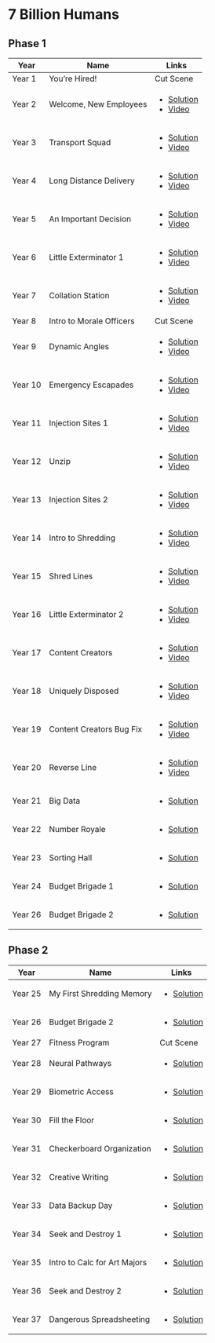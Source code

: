 # 7 Billion Humans

## Phase 1

| Year    | Name                     | Links                                                                                                       |
|---------|--------------------------|-------------------------------------------------------------------------------------------------------------|
| Year 1  | You’re Hired!            | Cut Scene                                                                                                   |
| Year 2  | Welcome, New Employees   | <ul><li>[Solution](Year02/README.md)</li><li>[Video](https://www.youtube.com/watch?v=4mtJ3X_XIJ8)</li></ul> |
| Year 3  | Transport Squad          | <ul><li>[Solution](Year03/README.md)</li><li>[Video](https://www.youtube.com/watch?v=4mtJ3X_XIJ8)</li></ul> |
| Year 4  | Long Distance Delivery   | <ul><li>[Solution](Year04/README.md)</li><li>[Video](https://www.youtube.com/watch?v=4mtJ3X_XIJ8)</li></ul> |
| Year 5  | An Important Decision    | <ul><li>[Solution](Year05/README.md)</li><li>[Video](https://www.youtube.com/watch?v=4mtJ3X_XIJ8)</li></ul> |
| Year 6  | Little Exterminator 1    | <ul><li>[Solution](Year06/README.md)</li><li>[Video](https://www.youtube.com/watch?v=4mtJ3X_XIJ8)</li></ul> |
| Year 7  | Collation Station        | <ul><li>[Solution](Year07/README.md)</li><li>[Video](https://www.youtube.com/watch?v=4mtJ3X_XIJ8)</li></ul> |
| Year 8  | Intro to Morale Officers | Cut Scene                                                                                                   |
| Year 9  | Dynamic Angles           | <ul><li>[Solution](Year09/README.md)</li><li>[Video](https://www.youtube.com/watch?v=1-6M_yS5SmQ)</li></ul> |
| Year 10 | Emergency Escapades      | <ul><li>[Solution](Year10/README.md)</li><li>[Video](https://www.youtube.com/watch?v=1-6M_yS5SmQ)</li></ul> |
| Year 11 | Injection Sites 1        | <ul><li>[Solution](Year11/README.md)</li><li>[Video](https://www.youtube.com/watch?v=1-6M_yS5SmQ)</li></ul> |
| Year 12 | Unzip                    | <ul><li>[Solution](Year12/README.md)</li><li>[Video](https://www.youtube.com/watch?v=DlpgCLl9MTo)</li></ul> |
| Year 13 | Injection Sites 2        | <ul><li>[Solution](Year13/README.md)</li><li>[Video](https://www.youtube.com/watch?v=DlpgCLl9MTo)</li></ul> |
| Year 14 | Intro to Shredding       | <ul><li>[Solution](Year14/README.md)</li><li>[Video](https://www.youtube.com/watch?v=DlpgCLl9MTo)</li></ul> |
| Year 15 | Shred Lines              | <ul><li>[Solution](Year15/README.md)</li><li>[Video](https://www.youtube.com/watch?v=Xm7pqxbYgOg)</li></ul> |
| Year 16 | Little Exterminator 2    | <ul><li>[Solution](Year16/README.md)</li><li>[Video](https://www.youtube.com/watch?v=Xm7pqxbYgOg)</li></ul> |
| Year 17 | Content Creators         | <ul><li>[Solution](Year17/README.md)</li><li>[Video](https://www.youtube.com/watch?v=Xm7pqxbYgOg)</li></ul> |
| Year 18 | Uniquely Disposed        | <ul><li>[Solution](Year18/README.md)</li><li>[Video](https://www.youtube.com/watch?v=Xm7pqxbYgOg)</li></ul> |
| Year 19 | Content Creators Bug Fix | <ul><li>[Solution](Year19/README.md)</li><li>[Video](https://www.youtube.com/watch?v=Xm7pqxbYgOg)</li></ul> |
| Year 20 | Reverse Line             | <ul><li>[Solution](Year20/README.md)</li><li>[Video](https://www.youtube.com/watch?v=Xm7pqxbYgOg)</li></ul> |
| Year 21 | Big Data                 | <ul><li>[Solution](Year21/README.md)</li></ul>                                                              |
| Year 22 | Number Royale            | <ul><li>[Solution](Year22/README.md)</li></ul>                                                              |
| Year 23 | Sorting Hall             | <ul><li>[Solution](Year23/README.md)</li></ul>                                                              |
| Year 24 | Budget Brigade 1         | <ul><li>[Solution](Year24/README.md)</li></ul>                                                              |
| Year 26 | Budget Brigade 2         | <ul><li>[Solution](Year26/README.md)</li></ul>                                                              |

## Phase 2

| Year    | Name                         | Links                                          |
|---------|------------------------------|------------------------------------------------|
| Year 25 | My First Shredding Memory    | <ul><li>[Solution](Year25/README.md)</li></ul> |
| Year 26 | Budget Brigade 2             | <ul><li>[Solution](Year26/README.md)</li></ul> |
| Year 27 | Fitness Program              | Cut Scene                                      |
| Year 28 | Neural Pathways              | <ul><li>[Solution](Year28/README.md)</li></ul> |
| Year 29 | Biometric Access             | <ul><li>[Solution](Year29/README.md)</li></ul> |
| Year 30 | Fill the Floor               | <ul><li>[Solution](Year30/README.md)</li></ul> |
| Year 31 | Checkerboard Organization    | <ul><li>[Solution](Year31/README.md)</li></ul> |
| Year 32 | Creative Writing             | <ul><li>[Solution](Year32/README.md)</li></ul> |
| Year 33 | Data Backup Day              | <ul><li>[Solution](Year33/README.md)</li></ul> |
| Year 34 | Seek and Destroy 1           | <ul><li>[Solution](Year34/README.md)</li></ul> |
| Year 35 | Intro to Calc for Art Majors | <ul><li>[Solution](Year35/README.md)</li></ul> |
| Year 36 | Seek and Destroy 2           | <ul><li>[Solution](Year36/README.md)</li></ul> |
| Year 37 | Dangerous Spreadsheeting     | <ul><li>[Solution](Year37/README.md)</li></ul> |

